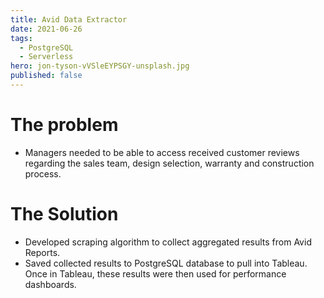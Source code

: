 ```yaml
---
title: Avid Data Extractor
date: 2021-06-26
tags:
  - PostgreSQL
  - Serverless
hero: jon-tyson-vVSleEYPSGY-unsplash.jpg
published: false
---
```

# The problem
  - Managers needed to be able to access received customer reviews regarding the sales team, design selection, warranty and construction process. 
# The Solution
  - Developed scraping algorithm to collect aggregated results from Avid Reports.
  - Saved collected results to PostgreSQL database to pull into Tableau. Once in Tableau, these results were then used for performance dashboards.  
